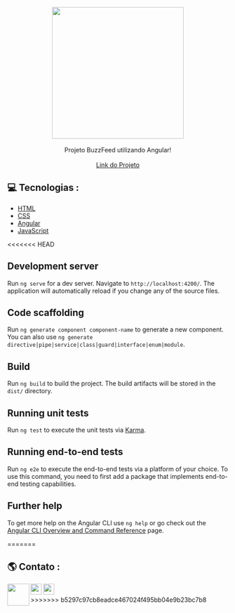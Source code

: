 <p align="center">
    <img width="300" src="https://upload.wikimedia.org/wikipedia/commons/e/e4/BuzzFeed.svg"

<br>
  <br>
  <br>
Projeto BuzzFeed utilizando Angular!
<br>

  <br> 
  <a href="https://joaopdeveloper-buzzquizz.vercel.app/"> Link do Projeto </a>
  
 ## 💻 Tecnologias :
- <a href="https://developer.mozilla.org/pt-BR/docs/Web/HTML" target="_blank" >   HTML  </a>
- <a href="https://www.w3schools.com/css/" target="_blank" > CSS </a>
- <a href="https://angular.io/" > Angular 
- <a href="https://www.javascript.com/" target="_blank" >  JavaScript </a>

<<<<<<< HEAD
## Development server

Run `ng serve` for a dev server. Navigate to `http://localhost:4200/`. The application will automatically reload if you change any of the source files.

## Code scaffolding

Run `ng generate component component-name` to generate a new component. You can also use `ng generate directive|pipe|service|class|guard|interface|enum|module`.

## Build

Run `ng build` to build the project. The build artifacts will be stored in the `dist/` directory.

## Running unit tests

Run `ng test` to execute the unit tests via [Karma](https://karma-runner.github.io).

## Running end-to-end tests

Run `ng e2e` to execute the end-to-end tests via a platform of your choice. To use this command, you need to first add a package that implements end-to-end testing capabilities.

## Further help

To get more help on the Angular CLI use `ng help` or go check out the [Angular CLI Overview and Command Reference](https://angular.io/cli) page.

<!-- npm run start  -->
=======
## 🌎 Contato : 
<p>
    <img align=left margin=10 width=50 src="https://avatars.githubusercontent.com/u/95835981?s=400&u=97f1db284100d39d55f90f54d2c65f1726d62370&v=4">
    <div>
  <a href = "mailto:joao_entreprise@hotmail.com"><img  height = "25" src="https://img.shields.io/badge/Microsoft_Outlook-0078D4?style=for-the-badge&logo=microsoft-outlook&logoColor=white"></a>
  <a href=https://www.linkedin.com/in/joao-dev-starter target="_blank"><img  height = "25" src="https://img.shields.io/badge/-LinkedIn-%230077B5?style=for-the-badge&logo=linkedin&logoColor=white" target="_blank"></a> 
</div
  
</p>
>>>>>>> b5297c97cb8eadce467024f495bb04e9b23bc7b8
